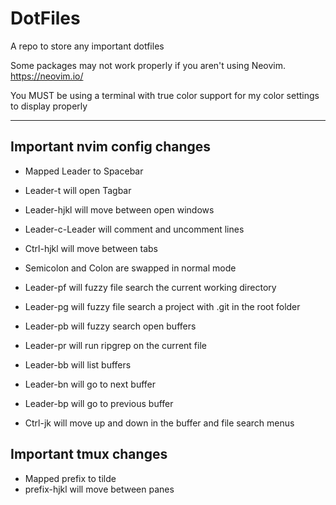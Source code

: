 # DotFiles
A repo to store any important dotfiles

Some packages may not work properly if you aren't using Neovim.
https://neovim.io/

You MUST be using a terminal with true color support for my color settings
to display properly

----------------------------------------

Important nvim config changes
-----------------------------
- Mapped Leader to Spacebar
- Leader-t will open Tagbar
- Leader-hjkl will move between open windows
- Leader-c-Leader will comment and uncomment lines
- Ctrl-hjkl will move between tabs
- Semicolon and Colon are swapped in normal mode
- Leader-pf will fuzzy file search the current working directory
- Leader-pg will fuzzy file search a project with .git in the root folder
- Leader-pb will fuzzy search open buffers
- Leader-pr will run ripgrep on the current file
- Leader-bb will list buffers
- Leader-bn will go to next buffer
- Leader-bp will go to previous buffer

- Ctrl-jk will move up and down in the buffer and file search menus

Important tmux changes
-----------------------
- Mapped prefix to tilde
- prefix-hjkl will move between panes
